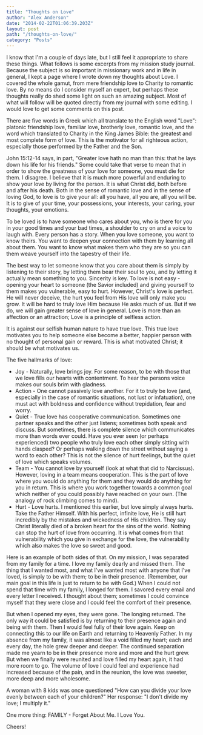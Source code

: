 ```yaml
---
title: "Thoughts on Love"
author: "Alex Anderson"
date: "2014-02-22T01:06:39.203Z"
layout: post
path: "/thoughts-on-love/"
category: "Posts"
---
```


I know that I'm a couple of days late, but I still feel it appropriate to share these things. What follows is some excerpts from my mission study journal. Because the subject is so important in missionary work and in life in general, I kept a page where I wrote down my thoughts about Love. I covered the whole gamut, from mere friendship love to Charity to romantic love. By no means do I consider myself an expert, but perhaps these thoughts really do shed some light on such an amazing subject. Most of what will follow will be quoted directly from my journal with some editing. I would love to get some comments on this post.

There are five words in Greek which all translate to the English word "Love": platonic friendship love, familiar love, brotherly love, romantic love, and the word which translated to Charity in the King James Bible: the greatest and most complete form of love. This is the motivator for all righteous action, especially those performed by the Father and the Son.

John 15:12-14 says, in part, "Greater love hath no man than this: that he lays down his life for his friends." Some could take that verse to mean that in order to show the greatness of your love for someone, you must die for them. I disagree. I believe that it is much more powerful and enduring to show your love by living for the person. It is what Christ did, both before and after his death. Both in the sense of romantic love and in the sense of loving God, to love is to give your all: all you have, all you are, all you will be. It is to give of your time, your possessions, your interests, your caring, your thoughts, your emotions.

To be loved is to have someone who cares about you, who is there for you in your good times and your bad times, a shoulder to cry on and a voice to laugh with. Every person has a story. When you love someone, you want to know theirs. You want to deepen your connection with them by learning all about them. You want to know what makes them who they are so you can them weave yourself into the tapestry of their life.

The best way to let someone know that you care about them is simply by listening to their story, by letting them bear their soul to you, and by letting it actually mean something to you. Sincerity is key. To love is not easy - opening your heart to someone (the Savior included) and giving yourself to them makes you vulnerable, easy to hurt. However, Christ's love is perfect. He will never deceive, the hurt you feel from His love will only make you grow. It will be hard to truly love Him because He asks much of us. But if we do, we will gain greater sense of love in general. Love is more than an affection or an attraction; Love is a principle of selfless action.

It is against our selfish human nature to have true love. This true love motivates you to help someone else become a better, happier person with no thought of personal gain or reward. This is what motivated Christ; it should be what motivates us.

The five hallmarks of love:

* Joy - Naturally, love brings joy. For some reason, to be with those that we love fills our hearts with contentment. To hear the persons voice makes our souls brim with gladness.
* Action - One cannot passively love another. For it to truly be love (and, especially in the case of romantic situations, not lust or infatuation), one must act with boldness and confidence without trepidation, fear and worry.
* Quiet - True love has cooperative communication. Sometimes one partner speaks and the other just listens; sometimes both speak and discuss. But sometimes, there is complete silence which communicates more than words ever could. Have you ever seen (or perhaps experienced) two people who truly love each other simply sitting with hands clasped? Or perhaps walking down the street without saying a word to each other? This is not the silence of hurt feelings, but the quiet of love which speaks volumes.
* Team - You cannot love by yourself (look at what that did to Narcissus). However, loving in a team means cooperation. This is the part of love where you would do anything for them and they would do anything for you in return. This is where you work together towards a common goal which neither of you could possibly have reached on your own. (The analogy of rock climbing comes to mind).
* Hurt - Love hurts. I mentioned this earlier, but love simply always hurts. Take the Father Himself. With his perfect, infinite love, He is still hurt incredibly by the mistakes and wickedness of His children. They say Christ literally died of a broken heart for the sins of the world. Nothing can stop the hurt of love from occurring. It is what comes from that vulnerability which you give in exchange for the love, the vulnerability which also makes the love so sweet and good.

Here is an example of both sides of that. On my mission, I was separated from my family for a time. I love my family dearly and missed them. The thing that I wanted most, and what I've wanted most with anyone that I've loved, is simply to be with them; to be in their presence. (Remember, our main goal in this life is just to return to be with God.) When I could not spend that time with my family, I longed for them. I savored every email and every letter I received. I thought about them; sometimes I could convince myself that they were close and I could feel the comfort of their presence.

But when I opened my eyes, they were gone. The longing returned. The only way it could be satisfied is by returning to their presence again and being with them. Then I would feel fully of their love again. Keep on connecting this to our life on Earth and returning to Heavenly Father. In my absence from my family, it was almost like a void filled my heart; each and every day, the hole grew deeper and deeper. The continued separation made me yearn to be in their presence more and more and the hurt grew. But when we finally were reunited and love filled my heart again, it had more room to go. The volume of love I could feel and experience had increased because of the pain, and in the reunion, the love was sweeter, more deep and more wholesome.

A woman with 8 kids was once questioned "How can you divide your love evenly between each of your children?" Her response: "I don't divide my love; I multiply it."

One more thing: FAMILY - Forget About Me. I Love You.

Cheers!